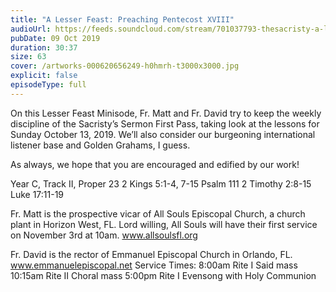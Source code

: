 ```yaml
---
title: "A Lesser Feast: Preaching Pentecost XVIII"
audioUrl: https://feeds.soundcloud.com/stream/701037793-thesacristy-a-lesser-feast-preaching-1.m4a
pubDate: 09 Oct 2019
duration: 30:37
size: 63
cover: /artworks-000620656249-h0hmrh-t3000x3000.jpg
explicit: false
episodeType: full
---
```

On this Lesser Feast Minisode, Fr. Matt and Fr. David try to keep the weekly discipline of the Sacristy’s Sermon First Pass, taking look at the lessons for Sunday October 13, 2019. We’ll also consider our burgeoning international listener base and Golden Grahams, I guess.

As always, we hope that you are encouraged and edified by our work! 

Year C, Track II, Proper 23
2 Kings 5:1-4, 7-15
Psalm 111
2 Timothy 2:8-15
Luke 17:11-19

Fr. Matt is the prospective vicar of All Souls Episcopal Church, a church plant in Horizon West, FL.  Lord willing, All Souls will have their first service on November 3rd at 10am.
www.allsoulsfl.org

Fr. David is the rector of Emmanuel Episcopal Church in Orlando, FL.
www.emmanuelepiscopal.net
Service Times:
8:00am Rite I Said mass
10:15am Rite II Choral mass
5:00pm Rite I Evensong with Holy Communion